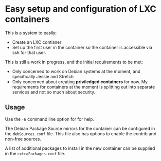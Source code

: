 Easy setup and configuration of LXC containers
==============================================

This is a system to easily:

* Create an LXC contianer
* Set up the first user in the container so the container is accessible via ssh
  for that user.

This is still a work in progress, and the initial requirements to be met:

* Only concerned to work on Debian systems at the moment, and specifically
  Jessie and Stretch
* Only concerned about creating __priviledged containers__ for now. My
  requirements for containers at the moment is splitting out into separate
  services and not so much about security.


Usage
-----

Use the `-h` command line option for for help.

The Debian Package Source mirrors for the container can be configured in the
`debSources.conf` file. This file also has options to enable the contrib and
non-free sources.

A list of additional packages to install in the new container can be supplied in
the `extraPackages.conf` file.

